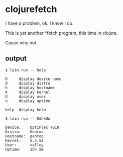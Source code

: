 # clojurefetch

I have a problem, ok. I know I do.

This is yet another *fetch program, this time in clojure.

Cause why not.

## output

`$ lein run -- help`

```
D     display device name
d     display distro
h     display hostname
k     display kernel
U     display user
u     display uptime

help  display help
```

`$ lein run -- DdhkUu`

```
Device:    OptiPlex 7010
Distro:    Gentoo
Hostname:  gentoo
Kernel:    5.4.52
User:      valley
Uptime:    15h 5m
```

